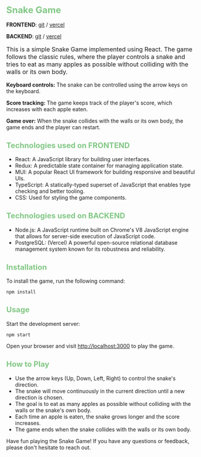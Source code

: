 <h1 style="font-size: 24px; color: #81C784;">Snake Game</h1>
<p> <b>FRONTEND</b>:  <a href="https://github.com/MasMits/snake-react">git</a> / <a href="https://snake-react-nu.vercel.app">vercel</a></p>
<p> <b>BACKEND</b>:  <a href="https://github.com/MasMits/snake-node-js">git</a> / <a href="https://snake-node-js.vercel.app/players">vercel</a> </p>


<p style="font-size: 16px;">This is a simple Snake Game implemented using React. The game follows the classic rules, where the player controls a snake and tries to eat as many apples as possible without colliding with the walls or its own body.</p>

<p><strong>Keyboard controls:</strong> The snake can be controlled using the arrow keys on the keyboard.</p>

<p><strong>Score tracking:</strong> The game keeps track of the player's score, which increases with each apple eaten.</p>

<p><strong>Game over:</strong> When the snake collides with the walls or its own body, the game ends and the player can restart.</p>


<h2 style="font-size: 20px; color: #81C784;">Technologies used on FRONTEND</h2>

<ul>
  <li>React: A JavaScript library for building user interfaces.</li>
  <li>Redux: A predictable state container for managing application state.</li>
  <li>MUI: A popular React UI framework for building responsive and beautiful UIs.</li>
  <li>TypeScript: A statically-typed superset of JavaScript that enables type checking and better tooling.</li>
  <li>CSS: Used for styling the game components.</li>
</ul>
<h2 style="font-size: 20px; color: #81C784;">Technologies used on BACKEND</h2>

<ul>
  <li>Node.js: A JavaScript runtime built on Chrome's V8 JavaScript engine that allows for server-side execution of JavaScript code.</li>
  <li>PostgreSQL: (Vercel) A powerful open-source relational database management system known for its robustness and reliability.</li>
</ul>

<h2 style="font-size: 20px; color: #81C784;">Installation</h2>

<p>To install the game, run the following command:</p>

<pre><code>npm install
</code></pre>

<h2 style="font-size: 20px; color: #81C784;">Usage</h2>

<p>Start the development server:</p>

<pre><code>npm start
</code></pre>

<p>Open your browser and visit <a href="http://localhost:3000">http://localhost:3000</a> to play the game.</p>

<h2 style="font-size: 20px; color: #81C784;">How to Play</h2>

<ul>
  <li>Use the arrow keys (Up, Down, Left, Right) to control the snake's direction.</li>
  <li>The snake will move continuously in the current direction until a new direction is chosen.</li>
  <li>The goal is to eat as many apples as possible without colliding with the walls or the snake's own body.</li>
  <li>Each time an apple is eaten, the snake grows longer and the score increases.</li>
  <li>The game ends when the snake collides with the walls or its own body.</li>
</ul>


<p>Have fun playing the Snake Game! If you have any questions or feedback, please don't hesitate to reach out.</p>
